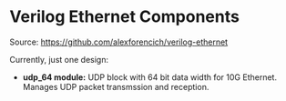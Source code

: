 # Verilog Ethernet Components

Source: https://github.com/alexforencich/verilog-ethernet

Currently, just one design:

- **udp_64 module:** UDP block with 64 bit data width for 10G 
  Ethernet. Manages UDP packet transmssion and reception.
